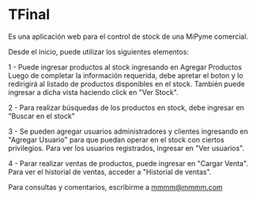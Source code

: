 # TFinal

Es una aplicación web para el control de stock de una MiPyme comercial.

Desde el inicio, puede utilizar los siguientes elementos:

1 - Puede ingresar productos al stock ingresando en Agregar Productos
Luego de completar la información requerida, debe apretar el boton y lo redirigirá al listado de productos disponibles en el stock. También puede ingresar a dicha vista haciendo click en "Ver Stock".

2 - Para realizar búsquedas de los productos en stock, debe ingresar en "Buscar en el stock"

3 - Se pueden agregar usuarios administradores y clientes ingresando en "Agregar Usuario" para que puedan operar en el stock con ciertos privilegios. Para ver los usuarios registrados, ingresar en "Ver usuarios".

4 - Parar realizar ventas de productos, puede ingresar en "Cargar Venta". Para ver el historial de ventas, acceder a "Historial de ventas".

Para consultas y comentarios, escribirme a mmmm@mmmm.com
